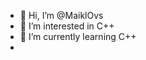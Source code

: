 - 👋 Hi, I’m @MaiklOvs
- 👀 I’m interested in C++
- 🌱 I’m currently learning C++
-

<!---
MaiklOvs/MaiklOvs is a ✨ special ✨ repository because its `README.md` (this file) appears on your GitHub profile.
You can click the Preview link to take a look at your changes.
--->
